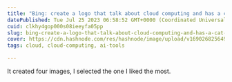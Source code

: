 ```yaml
---
title: "Bing: create a logo that talk about cloud computing and has a cat on it"
datePublished: Tue Jul 25 2023 06:58:52 GMT+0000 (Coordinated Universal Time)
cuid: clkhy4gop000s08ieeyfa05pp
slug: bing-create-a-logo-that-talk-about-cloud-computing-and-has-a-cat-on-it
cover: https://cdn.hashnode.com/res/hashnode/image/upload/v1690268256493/9ddc0883-e478-448a-a416-83db7559332b.jpeg
tags: cloud, cloud-computing, ai-tools

---
```


It created four images, I selected the one I liked the most.